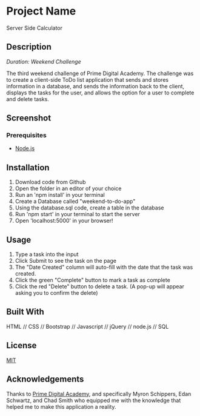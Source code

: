 # Project Name

Server Side Calculator

## Description

_Duration: Weekend Challenge_

The third weekend challenge of Prime Digital Academy. The challenge was to create a client-side ToDo list application that sends and stores information in a database, and sends the information back to the client, displays the tasks for the user, and allows the option for a user to complete and delete tasks.

## Screenshot

### Prerequisites

- [Node.js](https://nodejs.org/en/)

## Installation

1. Download code from Github
2. Open the folder in an editor of your choice
3. Run an 'npm install' in your terminal
4. Create a Database called "weekend-to-do-app"
5. Using the database.sql code, create a table in the database
6. Run 'npm start' in your terminal to start the server
7. Open 'localhost:5000' in your browser!

## Usage

1. Type a task into the input
2. Click Submit to see the task on the page
3. The "Date Created" column will auto-fill with the date that the task was created.
4. Click the green "Complete" button to mark a task as complete
5. Click the red "Delete" button to delete a task. (A pop-up will appear asking you to confirm the delete)

## Built With

HTML // CSS // Bootstrap // Javascript // jQuery // node.js // SQL

## License

[MIT](https://choosealicense.com/licenses/mit/)

## Acknowledgements

Thanks to [Prime Digital Academy](www.primeacademy.io), and specifically Myron Schippers, Edan Schwartz, and Chad Smith who equipped me with the knowledge that helped me to make this application a reality.
